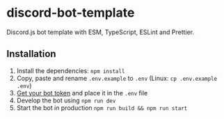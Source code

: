 # discord-bot-template

Discord.js bot template with ESM, TypeScript, ESLint and Prettier. 

## Installation

1. Install the dependencies: `npm install`
2. Copy, paste and rename `.env.example` to `.env` (Linux: `cp .env.example .env`)
3. [Get your bot token](https://discord.com/developers/applications) and place it in the `.env` file
4. Develop the bot using `npm run dev`
5. Start the bot in production `npm run build && npm run start`
